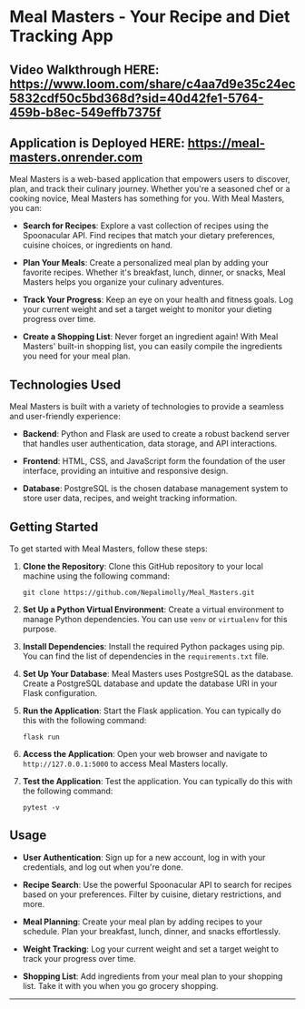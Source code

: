 # Meal Masters - Your Recipe and Diet Tracking App

## Video Walkthrough HERE: https://www.loom.com/share/c4aa7d9e35c24ec5832cdf50c5bd368d?sid=40d42fe1-5764-459b-b8ec-549effb7375f
## Application is Deployed HERE: https://meal-masters.onrender.com 

Meal Masters is a web-based application that empowers users to discover, plan, and track their culinary journey. Whether you're a seasoned chef or a cooking novice, Meal Masters has something for you. With Meal Masters, you can:

- **Search for Recipes**: Explore a vast collection of recipes using the Spoonacular API. Find recipes that match your dietary preferences, cuisine choices, or ingredients on hand.

- **Plan Your Meals**: Create a personalized meal plan by adding your favorite recipes. Whether it's breakfast, lunch, dinner, or snacks, Meal Masters helps you organize your culinary adventures.

- **Track Your Progress**: Keep an eye on your health and fitness goals. Log your current weight and set a target weight to monitor your dieting progress over time.

- **Create a Shopping List**: Never forget an ingredient again! With Meal Masters' built-in shopping list, you can easily compile the ingredients you need for your meal plan.

## Technologies Used

Meal Masters is built with a variety of technologies to provide a seamless and user-friendly experience:

- **Backend**: Python and Flask are used to create a robust backend server that handles user authentication, data storage, and API interactions.

- **Frontend**: HTML, CSS, and JavaScript form the foundation of the user interface, providing an intuitive and responsive design.

- **Database**: PostgreSQL is the chosen database management system to store user data, recipes, and weight tracking information.

## Getting Started

To get started with Meal Masters, follow these steps:

1. **Clone the Repository**: Clone this GitHub repository to your local machine using the following command:

   ```shell
   git clone https://github.com/Nepalimolly/Meal_Masters.git
   ```

2. **Set Up a Python Virtual Environment**: Create a virtual environment to manage Python dependencies. You can use `venv` or `virtualenv` for this purpose.

3. **Install Dependencies**: Install the required Python packages using pip. You can find the list of dependencies in the `requirements.txt` file.

4. **Set Up Your Database**: Meal Masters uses PostgreSQL as the database. Create a PostgreSQL database and update the database URI in your Flask configuration.

5. **Run the Application**: Start the Flask application. You can typically do this with the following command:

   ```shell
   flask run
   ```

6. **Access the Application**: Open your web browser and navigate to `http://127.0.0.1:5000` to access Meal Masters locally.
7. **Test the Application**: Test the application. You can typically do this with the following command:
   ```shell
   pytest -v
   ```

## Usage

- **User Authentication**: Sign up for a new account, log in with your credentials, and log out when you're done.

- **Recipe Search**: Use the powerful Spoonacular API to search for recipes based on your preferences. Filter by cuisine, dietary restrictions, and more.

- **Meal Planning**: Create your meal plan by adding recipes to your schedule. Plan your breakfast, lunch, dinner, and snacks effortlessly.

- **Weight Tracking**: Log your current weight and set a target weight to track your progress over time.

- **Shopping List**: Add ingredients from your meal plan to your shopping list. Take it with you when you go grocery shopping.

---
